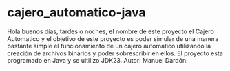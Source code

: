 # cajero_automatico-java
Hola buenos días, tardes o noches, el nombre de este proyecto el Cajero Automatico y el objetivo de este proyecto es poder simular de una manera bastante simple el funcionamiento de un cajero automatico utilizando la creación de archivos binarios y poder sobrescribir en ellos.
El proyecto esta programado en Java y se ultilizo JDK23.
Autor: Manuel Dardón.
